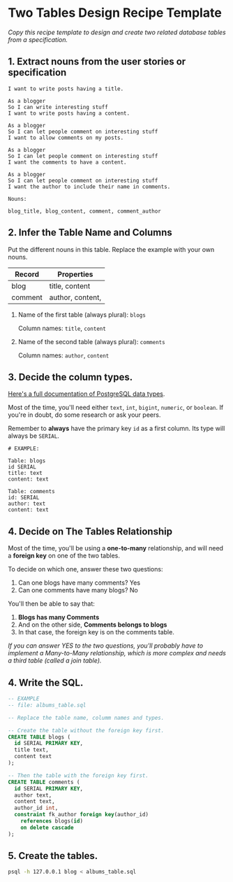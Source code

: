 # Two Tables Design Recipe Template

_Copy this recipe template to design and create two related database tables from a specification._

## 1. Extract nouns from the user stories or specification

```
I want to write posts having a title.

As a blogger
So I can write interesting stuff
I want to write posts having a content.

As a blogger
So I can let people comment on interesting stuff
I want to allow comments on my posts.

As a blogger
So I can let people comment on interesting stuff
I want the comments to have a content.

As a blogger
So I can let people comment on interesting stuff
I want the author to include their name in comments.

```

```
Nouns:

blog_title, blog_content, comment, comment_author

```

## 2. Infer the Table Name and Columns

Put the different nouns in this table. Replace the example with your own nouns.

| Record                | Properties          |
| --------------------- | ------------------  |
| blog                  | title, content
| comment               | author, content,

1. Name of the first table (always plural): `blogs` 

    Column names: `title`, `content`

2. Name of the second table (always plural): `comments` 

    Column names: `author`, `content`

## 3. Decide the column types.

[Here's a full documentation of PostgreSQL data types](https://www.postgresql.org/docs/current/datatype.html).

Most of the time, you'll need either `text`, `int`, `bigint`, `numeric`, or `boolean`. If you're in doubt, do some research or ask your peers.

Remember to **always** have the primary key `id` as a first column. Its type will always be `SERIAL`.

```
# EXAMPLE:

Table: blogs
id SERIAL
title: text
content: text

Table: comments
id: SERIAL
author: text
content: text
```

## 4. Decide on The Tables Relationship

Most of the time, you'll be using a **one-to-many** relationship, and will need a **foreign key** on one of the two tables.

To decide on which one, answer these two questions:

1. Can one blogs have many comments? Yes
2. Can one comments have many blogs? No

You'll then be able to say that:

1. **Blogs has many Comments**
2. And on the other side, **Comments belongs to blogs**
3. In that case, the foreign key is on the comments table.


*If you can answer YES to the two questions, you'll probably have to implement a Many-to-Many relationship, which is more complex and needs a third table (called a join table).*

## 4. Write the SQL.

```sql
-- EXAMPLE
-- file: albums_table.sql

-- Replace the table name, columm names and types.

-- Create the table without the foreign key first.
CREATE TABLE blogs (
  id SERIAL PRIMARY KEY,
  title text,
  content text
);

-- Then the table with the foreign key first.
CREATE TABLE comments (
  id SERIAL PRIMARY KEY,
  author text,
  content text,
  author_id int,
  constraint fk_author foreign key(author_id)
    references blogs(id)
    on delete cascade
);

```

## 5. Create the tables.

```bash
psql -h 127.0.0.1 blog < albums_table.sql
```
